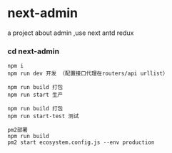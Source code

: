 # next-admin
a project about admin ,use next antd redux 
### cd next-admin
    npm i
    npm run dev 开发 （配置接口代理在routers/api urllist）

    npm run build 打包
    npm run start 生产

    npm run build 打包
    npm run start-test 测试

    pm2部署
    npm run build
    pm2 start ecosystem.config.js --env production